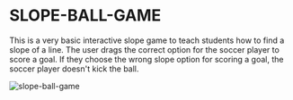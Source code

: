 # SLOPE-BALL-GAME
This is a very basic interactive slope game to teach students how to find a slope of a line. The user drags the correct option for the soccer player to score a goal. If they choose the wrong slope option for scoring a goal, the soccer player doesn't kick the ball.

![slope-ball-game](https://user-images.githubusercontent.com/53579857/165404366-6f549e17-6906-49c2-b651-7b1baae6f286.gif)
